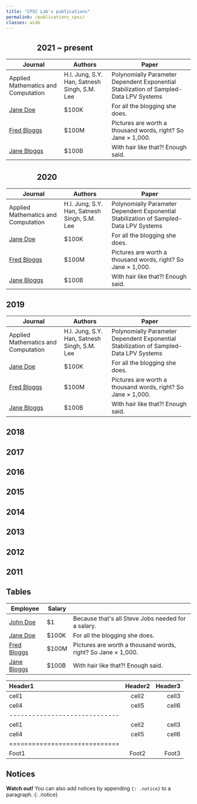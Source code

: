 ```yaml
---
title: "CPSC Lab's publications"
permalink: /publications_cpsc/
classes: wide
---
```




## 　　　　2021 ~ present
  
| Journal          | Authors | Paper                                                        |
| --------         | ------  | ------------------------------------------------------------ |
| Applied Mathematics and Computation   | H.I. Jung, S.Y. Han, Satnesh Singh, S.M. Lee      | Polynomially Parameter Dependent Exponential Stabilization of Sampled-Data LPV Systems           |
| [Jane Doe](#)    | $100K   | For all the blogging she does.                               |
| [Fred Bloggs](#) | $100M   | Pictures are worth a thousand words, right? So Jane × 1,000. |
| [Jane Bloggs](#) | $100B   | With hair like that?! Enough said.                           |

## 　　　　2020
| Journal          | Authors | Paper                                                        |
| --------         | ------  | ------------------------------------------------------------ |
| Applied Mathematics and Computation   | H.I. Jung, S.Y. Han, Satnesh Singh, S.M. Lee      | Polynomially Parameter Dependent Exponential Stabilization of Sampled-Data LPV Systems           |
| [Jane Doe](#)    | $100K   | For all the blogging she does.                               |
| [Fred Bloggs](#) | $100M   | Pictures are worth a thousand words, right? So Jane × 1,000. |
| [Jane Bloggs](#) | $100B   | With hair like that?! Enough said.                           |
## 2019
| Journal          | Authors | Paper                                                        |
| --------         | ------  | ------------------------------------------------------------ |
| Applied Mathematics and Computation   | H.I. Jung, S.Y. Han, Satnesh Singh, S.M. Lee      | Polynomially Parameter Dependent Exponential Stabilization of Sampled-Data LPV Systems           |
| [Jane Doe](#)    | $100K   | For all the blogging she does.                               |
| [Fred Bloggs](#) | $100M   | Pictures are worth a thousand words, right? So Jane × 1,000. |
| [Jane Bloggs](#) | $100B   | With hair like that?! Enough said.                           |
## 2018
## 2017
## 2016
## 2015
## 2014
## 2013
## 2012
## 2011



## Tables

| Employee         | Salary |                                                              |
| --------         | ------ | ------------------------------------------------------------ |
| [John Doe](#)    | $1     | Because that's all Steve Jobs needed for a salary.           |
| [Jane Doe](#)    | $100K  | For all the blogging she does.                               |
| [Fred Bloggs](#) | $100M  | Pictures are worth a thousand words, right? So Jane × 1,000. |
| [Jane Bloggs](#) | $100B  | With hair like that?! Enough said.                           |

| Header1 | Header2 | Header3 |
|:--------|:-------:|--------:|
| cell1   | cell2   | cell3   |
| cell4   | cell5   | cell6   |
|-----------------------------|
| cell1   | cell2   | cell3   |
| cell4   | cell5   | cell6   |
|=============================|
| Foot1   | Foot2   | Foot3   |

## Notices

**Watch out!** You can also add notices by appending `{: .notice}` to a paragraph.
{: .notice}
